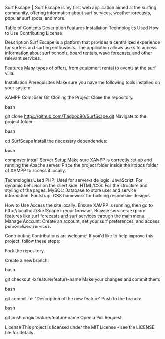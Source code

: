 Surf Escape 🌊
Surf Escape is my first web application aimed at the surfing community, offering information about surf services, weather forecasts, popular surf spots, and more.

Table of Contents
Description
Features
Installation
Technologies Used
How to Use
Contributing
License

Description
Surf Escape is a platform that provides a centralized experience for surfers and surfing enthusiasts. The application allows users to access information about surf schools, board rentals, wave forecasts, and other relevant services.

Features
Many types of offers, from equipment rental to events at the surf villa.

Installation
Prerequisites
Make sure you have the following tools installed on your system:

XAMPP
Composer
Git
Cloning the Project
Clone the repository:

bash

git clone https://github.com/Tiagooo90/SurfScape.git
Navigate to the project folder:

bash

cd SurfScape
Install the necessary dependencies:

bash

composer install
Server Setup
Make sure XAMPP is correctly set up and running the Apache server.
Place the project folder inside the htdocs folder of XAMPP to access it locally.

Technologies Used
PHP: Used for server-side logic.
JavaScript: For dynamic behavior on the client side.
HTML/CSS: For the structure and styling of the pages.
MySQL: Database to store user and service information.
Bootstrap: CSS framework for building responsive designs.

How to Use
Access the site locally: Ensure XAMPP is running, then go to http://localhost/SurfScape in your browser.
Browse services: Explore features like surf forecasts and surf services through the main menu.
Manage Account: Create an account, set your surf preferences, and access personalized services.

Contributing
Contributions are welcome! If you'd like to help improve this project, follow these steps:

Fork the repository.

Create a new branch:

bash

git checkout -b feature/feature-name
Make your changes and commit them:

bash

git commit -m "Description of the new feature"
Push to the branch:

bash

git push origin feature/feature-name
Open a Pull Request.

License
This project is licensed under the MIT License - see the LICENSE file for details.
